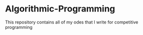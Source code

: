 # Algorithmic-Programming
This repository contains all of my odes that I write for competitive programming
